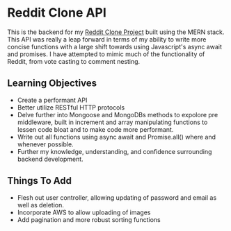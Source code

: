 # Reddit Clone API

This is the backend for my [Reddit Clone Project](https://kgilla.github.io/reddit-clone/) built using the MERN stack. This API was really a leap forward in terms of my ability to write more concise functions with a large shift towards using Javascript's async await and promises. I have attempted to mimic much of the functionality of Reddit, from vote casting to comment nesting.

## Learning Objectives

- Create a performant API
- Better utilize RESTful HTTP protocols
- Delve further into Mongoose and MongoDBs methods to expolore pre middleware, built in increment and array manipulating functions to lessen code bloat and to make code more performant.
- Write out all functions using async await and Promise.all() where and whenever possible.
- Further my knowledge, understanding, and confidence surrounding backend development.

## Things To Add

- Flesh out user controller, allowing updating of password and email as well as deletion.
- Incorporate AWS to allow uploading of images
- Add pagination and more robust sorting functions
